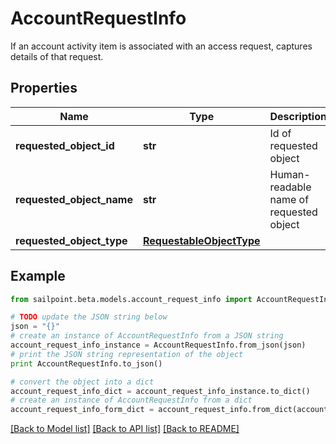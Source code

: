 # AccountRequestInfo

If an account activity item is associated with an access request, captures details of that request.

## Properties
Name | Type | Description | Notes
------------ | ------------- | ------------- | -------------
**requested_object_id** | **str** | Id of requested object | [optional] 
**requested_object_name** | **str** | Human-readable name of requested object | [optional] 
**requested_object_type** | [**RequestableObjectType**](RequestableObjectType.md) |  | [optional] 

## Example

```python
from sailpoint.beta.models.account_request_info import AccountRequestInfo

# TODO update the JSON string below
json = "{}"
# create an instance of AccountRequestInfo from a JSON string
account_request_info_instance = AccountRequestInfo.from_json(json)
# print the JSON string representation of the object
print AccountRequestInfo.to_json()

# convert the object into a dict
account_request_info_dict = account_request_info_instance.to_dict()
# create an instance of AccountRequestInfo from a dict
account_request_info_form_dict = account_request_info.from_dict(account_request_info_dict)
```
[[Back to Model list]](../README.md#documentation-for-models) [[Back to API list]](../README.md#documentation-for-api-endpoints) [[Back to README]](../README.md)


